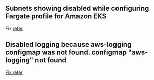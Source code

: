  ## Subnets showing disabled while configuring Fargate profile for Amazon EKS
 Fix [refer](https://github.com/e2eSolutionArchitect/troubleshoot/blob/main/aws/eks/subnets-disabled-configure-eks-fargate-profile.md)

## Disabled logging because aws-logging configmap was not found. configmap "aws-logging" not found
[Fix refer](https://github.com/e2eSolutionArchitect/troubleshoot/blob/main/aws/eks/Disabled%20logging%20because%20aws-logging%20configmap%20was%20not%20found.%20configmap%20aws-logging%20not%20found.md)
